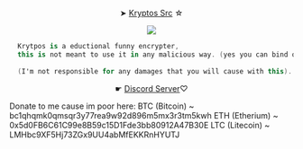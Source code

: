  <p style="text-align: center;"align="center">➤ <a href="https://github.com/whoresmad/Kryptos/blob/main/Kryptos.py">Kryptos Src</a> ☆</p>


<p style="text-align: center;"align="center"> <img src= https://static.wikia.nocookie.net/powerlisting/images/d/d2/Gravity_Falls_Bill_Cipher_Deer_Teeth.gif/revision/latest?cb=20200324015050>
  
```csharp
  Krytpos is a eductional funny encrypter,
  this is not meant to use it in any malicious way. (yes you can bind other viruses to it.)
  
  (I'm not responsible for any damages that you will cause with this).
```
  
<p style="text-align: center;"align="center">☛ <a href="https://discord.gg/p9m6J7Nu">Discord Server</a>♡</p>


Donate to me cause im poor here: 
BTC (Bitcoin) ~ bc1qhqmk0qmsqr3y77rea9w92d896m5mx3r3tm5kwh
ETH (Etherium) ~ 0x5d0FB6C61C99e8B59c15D1Fde3bb80912A47B30E
LTC (Litecoin) ~ LMHbc9XF5Hj73ZGx9UU4abMfEKKRnHYUTJ
